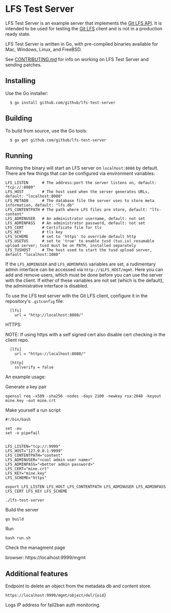 LFS Test Server
======

[rel]: https://github.com/github/lfs-test-server/releases
[lfs]: https://github.com/github/git-lfs
[api]: https://github.com/github/git-lfs/tree/master/docs/api#readme

LFS Test Server is an example server that implements the [Git LFS API][api]. It
is intended to be used for testing the [Git LFS][lfs] client and is not in a
production ready state.

LFS Test Server is written in Go, with pre-compiled binaries available for Mac,
Windows, Linux, and FreeBSD.

See [CONTRIBUTING.md](CONTRIBUTING.md) for info on working on LFS Test Server and
sending patches.

## Installing

Use the Go installer:

```
  $ go install github.com/github/lfs-test-server
```


## Building

To build from source, use the Go tools:

```
  $ go get github.com/github/lfs-test-server
```


## Running

Running the binary will start an LFS server on `localhost:8080` by default.
There are few things that can be configured via environment variables:

    LFS_LISTEN      # The address:port the server listens on, default: "tcp://:8080"
    LFS_HOST        # The host used when the server generates URLs, default: "localhost:8080"
    LFS_METADB      # The database file the server uses to store meta information, default: "lfs.db"
    LFS_CONTENTPATH # The path where LFS files are store, default: "lfs-content"
    LFS_ADMINUSER   # An administrator username, default: not set
    LFS_ADMINPASS   # An administrator password, default: not set
    LFS_CERT        # Certificate file for tls
    LFS_KEY         # tls key
    LFS_SCHEME      # set to 'https' to override default http
    LFS_USETUS      # set to 'true' to enable tusd (tus.io) resumable upload server; tusd must be on PATH, installed separately
    LFS_TUSHOST     # The host used to start the tusd upload server, default "localhost:1080"

If the `LFS_ADMINUSER` and `LFS_ADMINPASS` variables are set, a
rudimentary admin interface can be accessed via
`http://$LFS_HOST/mgmt`. Here you can add and remove users, which must
be done before you can use the server with the client.  If either of
these variables are not set (which is the default), the administrative
interface is disabled.

To use the LFS test server with the Git LFS client, configure it in the repository's `.gitconfig` file:


```
  [lfs]
    url = "http://localhost:8080/"

```

HTTPS:

NOTE: If using https with a self signed cert also disable cert checking in the client repo.

```
  [lfs]
    url = "https://localhost:8080/"

  [http]
    sslverify = false

```


An example usage:


Generate a key pair
```
openssl req -x509 -sha256 -nodes -days 2100 -newkey rsa:2048 -keyout mine.key -out mine.crt
```

Make yourself a run script

```
#!/bin/bash

set -eu
set -o pipefail


LFS_LISTEN="tcp://:9999"
LFS_HOST="127.0.0.1:9999"
LFS_CONTENTPATH="content"
LFS_ADMINUSER="<cool admin user name>"
LFS_ADMINPASS="<better admin password>"
LFS_CERT="mine.crt"
LFS_KEY="mine.key"
LFS_SCHEME="https"

export LFS_LISTEN LFS_HOST LFS_CONTENTPATH LFS_ADMINUSER LFS_ADMINPASS LFS_CERT LFS_KEY LFS_SCHEME

./lfs-test-server

```

Build the server

```
go build

```

Run

```
bash run.sh

```

Check the managment page

browser: https://localhost:9999/mgmt


## Additional features

Endpoint to delete an object from the metadata db and content store.

```
https://localhost:9999/mgmt/object/del/{oid}

```

Logs IP address for fail2ban auth monitoring.
